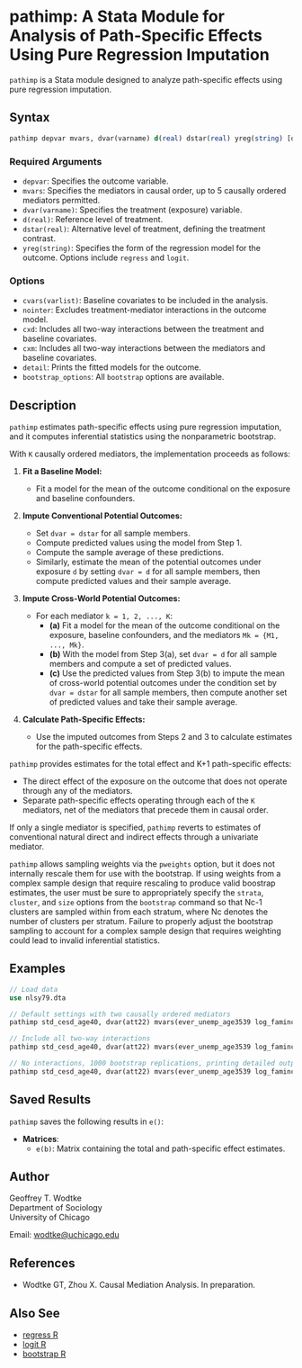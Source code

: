# pathimp: A Stata Module for Analysis of Path-Specific Effects Using Pure Regression Imputation

`pathimp` is a Stata module designed to analyze path-specific effects using pure regression imputation.

## Syntax

```stata
pathimp depvar mvars, dvar(varname) d(real) dstar(real) yreg(string) [options]
```

### Required Arguments

- `depvar`: Specifies the outcome variable.
- `mvars`: Specifies the mediators in causal order, up to 5 causally ordered mediators permitted.
- `dvar(varname)`: Specifies the treatment (exposure) variable.
- `d(real)`: Reference level of treatment.
- `dstar(real)`: Alternative level of treatment, defining the treatment contrast.
- `yreg(string)`: Specifies the form of the regression model for the outcome. Options include `regress` and `logit`.

### Options

- `cvars(varlist)`: Baseline covariates to be included in the analysis.
- `nointer`: Excludes treatment-mediator interactions in the outcome model.
- `cxd`: Includes all two-way interactions between the treatment and baseline covariates.
- `cxm`: Includes all two-way interactions between the mediators and baseline covariates.
- `detail`: Prints the fitted models for the outcome.
- `bootstrap_options`: All `bootstrap` options are available.

## Description

`pathimp` estimates path-specific effects using pure regression imputation, and it computes inferential statistics using the nonparametric bootstrap. 

With `K` causally ordered mediators, the implementation proceeds as follows:

1. **Fit a Baseline Model:**
   - Fit a model for the mean of the outcome conditional on the exposure and baseline confounders.

2. **Impute Conventional Potential Outcomes:**
   - Set `dvar = dstar` for all sample members.
   - Compute predicted values using the model from Step 1.
   - Compute the sample average of these predictions.
   - Similarly, estimate the mean of the potential outcomes under exposure `d` by setting `dvar = d` for all sample members, then compute predicted values and their sample average.

3. **Impute Cross-World Potential Outcomes:**
   - For each mediator `k = 1, 2, ..., K`:
     - **(a)** Fit a model for the mean of the outcome conditional on the exposure, baseline confounders, and the mediators `Mk = {M1, ..., Mk}`.
     - **(b)** With the model from Step 3(a), set `dvar = d` for all sample members and compute a set of predicted values.
     - **(c)** Use the predicted values from Step 3(b) to impute the mean of cross-world potential outcomes under the condition set by `dvar = dstar` for all sample members, then compute another set of predicted values and take their sample average.

4. **Calculate Path-Specific Effects:**
   - Use the imputed outcomes from Steps 2 and 3 to calculate estimates for the path-specific effects.

`pathimp` provides estimates for the total effect and K+1 path-specific effects:
- The direct effect of the exposure on the outcome that does not operate through any of the mediators.
- Separate path-specific effects operating through each of the `K` mediators, net of the mediators that precede them in causal order.

If only a single mediator is specified, `pathimp` reverts to estimates of conventional natural direct and indirect effects through a univariate mediator.


`pathimp` allows sampling weights via the `pweights` option, but it does not internally rescale them for use with the bootstrap. If using weights from a complex sample design that require rescaling to produce valid boostrap estimates, the user must be sure to appropriately specify the `strata`, `cluster`, and `size` options from the `bootstrap` command so that Nc-1 clusters are sampled within from each stratum, where Nc denotes the number of clusters per stratum. Failure to properly adjust the bootstrap sampling to account for a complex sample design that requires weighting could lead to invalid inferential statistics.

## Examples

```stata
// Load data
use nlsy79.dta

// Default settings with two causally ordered mediators
pathimp std_cesd_age40, dvar(att22) mvars(ever_unemp_age3539 log_faminc_adj_age3539) cvars(female black hispan paredu parprof parinc_prank famsize afqt3) d(1) dstar(0) yreg(regress) 

// Include all two-way interactions
pathimp std_cesd_age40, dvar(att22) mvars(ever_unemp_age3539 log_faminc_adj_age3539) cvars(female black hispan paredu parprof parinc_prank famsize afqt3) d(1) dstar(0) yreg(regress) cxd cxm 

// No interactions, 1000 bootstrap replications, printing detailed output
pathimp std_cesd_age40, dvar(att22) mvars(ever_unemp_age3539 log_faminc_adj_age3539) cvars(female black hispan paredu parprof parinc_prank famsize afqt3) d(1) dstar(0) yreg(regress) nointer detail reps(1000) 
```

## Saved Results

`pathimp` saves the following results in `e()`:

- **Matrices**:
  - `e(b)`: Matrix containing the total and path-specific effect estimates.

## Author

Geoffrey T. Wodtke  
Department of Sociology  
University of Chicago

Email: [wodtke@uchicago.edu](mailto:wodtke@uchicago.edu)

## References

- Wodtke GT, Zhou X. Causal Mediation Analysis. In preparation.

## Also See

- [regress R](#)
- [logit R](#)
- [bootstrap R](#)
